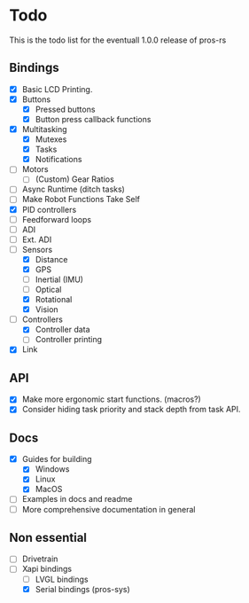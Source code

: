 # Todo

This is the todo list for the eventuall 1.0.0 release of pros-rs

## Bindings

* [X] Basic LCD Printing.
* [X] Buttons
  * [X] Pressed buttons
  * [X] Button press callback functions
* [X] Multitasking
  * [X] Mutexes
  * [X] Tasks
  * [X] Notifications
* [ ] Motors
  * [ ] (Custom) Gear Ratios
* [ ] Async Runtime (ditch tasks)
* [ ] Make Robot Functions Take Self
* [X] PID controllers
* [ ] Feedforward loops
* [ ] ADI
* [ ] Ext. ADI
* [ ] Sensors
  * [X] Distance
  * [X] GPS
  * [ ] Inertial (IMU)
  * [ ] Optical
  * [X] Rotational
  * [X] Vision
* [ ] Controllers
  * [X] Controller data 
  * [ ] Controller printing
* [X] Link

## API

* [X] Make more ergonomic start functions. (macros?)
* [X] Consider hiding task priority and stack depth from task API.

## Docs

* [X] Guides for building
  * [X] Windows
  * [X] Linux
  * [X] MacOS
* [ ] Examples in docs and readme
* [ ] More comprehensive documentation in general

## Non essential

* [ ] Drivetrain
* [ ] Xapi bindings
  * [ ] LVGL bindings
  * [X] Serial bindings (pros-sys)
